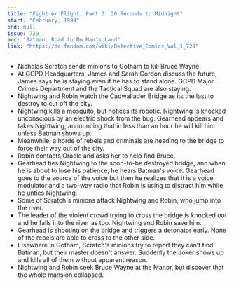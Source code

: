 ```yaml
---
title: "Fight or Flight, Part 3: 30 Seconds to Midnight"
start: "February, 1999"
end: null
issue: 729
arc: "Batman: Road to No Man's Land"
link: "https://dc.fandom.com/wiki/Detective_Comics_Vol_1_729"
---
```


- Nicholas Scratch sends minions to Gotham to kill Bruce Wayne. 
- At GCPD Headquarters, James and Sarah Gordon discuss the future, James says he is staying even if he has to stand alone. GCPD Major Crimes Department and the Tactical Squad are also staying.
- Nightwing and Robin watch the Cadwallader Bridge as its the last to destroy to cut off the city. 
- Nightwing kills a mosquito, but notices its robotic. Nightwing is knocked unconscious by an electric shock from the bug. Gearhead appears and takes Nightwing, announcing that in less than an hour he will kill him unless Batman shows up. 
- Meanwhile, a horde of rebels and criminals are heading to the bridge to force their way out of the city.
- Robin contacts Oracle and asks her to help find Bruce.
- Gearhead ties Nightwing to the soon-to-be destroyed bridge, and when he is about to lose his patience, he hears Batman's voice. Gearhead goes to the source of the voice but then he realizes that it is a voice modulator and a two-way radio that Robin is using to distract him while he unties Nightwing.
- Some of Scratch's minions attack Nightwing and Robin, who jump into the river.
- The leader of the violent crowd trying to cross the bridge is knocked out and he falls into the river as too. Nightwing and Robin save him. 
- Gearhead is shooting on the bridge and triggers a detonator early. None of the rebels are able to cross to the other side. 
- Elsewhere in Gotham, Scratch's minions try to report they can’t find Batman, but their master doesn't answer. Suddenly the Joker shows up and kills all of them without apparent reason. 
- Nightwing and Robin seek Bruce Wayne at the Manor, but discover that the whole mansion collapsed.
